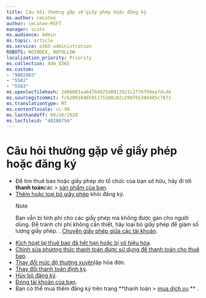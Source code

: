 ```yaml
---
title: Câu hỏi thường gặp về giấy phép hoặc đăng ký
ms.author: cmcatee
author: cmcatee-MSFT
manager: scotv
ms.audience: Admin
ms.topic: article
ms.service: o365-administration
ROBOTS: NOINDEX, NOFOLLOW
localization_priority: Priority
ms.collection: Adm_O365
ms.custom:
- "9002903"
- "5582"
- "5583"
ms.openlocfilehash: 2406001aa64704025d0013521c2f76f99eafdc46
ms.sourcegitcommit: fc62091696591175280c02c29876530d485c7871
ms.translationtype: MT
ms.contentlocale: vi-VN
ms.lasthandoff: 09/26/2020
ms.locfileid: "48286756"
---
```

# <a name="license-or-subscription-faq"></a>Câu hỏi thường gặp về giấy phép hoặc đăng ký

- Để tìm thuê bao hoặc giấy phép do tổ chức của bạn sở hữu, hãy đi tới **thanh toán**các  >  [sản phẩm của bạn](https://go.microsoft.com/fwlink/p/?linkid=842054).
- [Thêm hoặc loại bỏ giấy phép](https://docs.microsoft.com/alchemyinsights/how-to-add-or-reduce-licenses) khỏi đăng ký.
    > [!NOTE]
    > Bạn vẫn bị tính phí cho các giấy phép mà không được gán cho người dùng. Để tránh chi phí không cần thiết, hãy loại bỏ giấy phép để giảm số lượng giấy phép.
. [Chuyển giấy phép giữa các tài khoản](https://docs.microsoft.com/alchemyinsights/transfer-licenses-between-tenants).
- [Kích hoạt lại thuê bao đã hết hạn hoặc bị vô hiệu hóa](https://go.microsoft.com/fwlink/p/?linkid=2117519).
- [Chỉnh sửa phương thức thanh toán được sử dụng để thanh toán cho thuê bao](https://go.microsoft.com/fwlink/p/?linkid=2117167).
- [Thay đổi mức độ thường xuyên](https://go.microsoft.com/fwlink/p/?linkid=2119112)lập hóa đơn.
- [Thay đổi thanh toán định kỳ](https://go.microsoft.com/fwlink/p/?linkid=2119216).
- [Hủy bỏ đăng ký](https://go.microsoft.com/fwlink/p/?linkid=2119113).
- [Đóng tài khoản của bạn](https://docs.microsoft.com/alchemyinsights/how-to-close-your-account).
- Bạn có thể mua thêm đăng ký trên trang **thanh toán > [mua dịch vụ](https://go.microsoft.com/fwlink/p/?linkid=868433) ** .